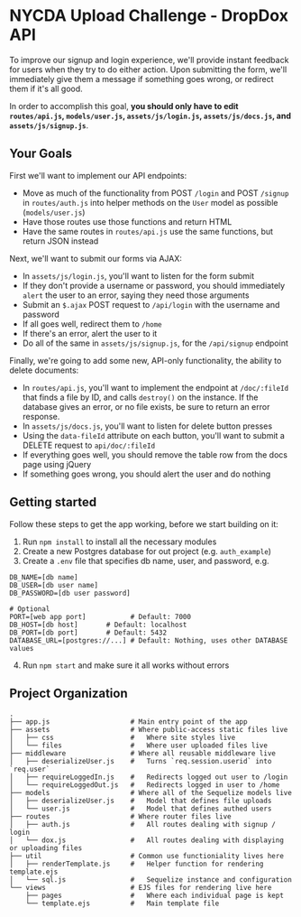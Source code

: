 # NYCDA Upload Challenge - DropDox API

To improve our signup and login experience, we'll provide instant feedback for
users when they try to do either action. Upon submitting the form, we'll
immediately give them a message if something goes wrong, or redirect them if
it's all good.

In order to accomplish this goal, **you should only have to edit
`routes/api.js`, `models/user.js`, `assets/js/login.js`, `assets/js/docs.js`,
and `assets/js/signup.js`**.

## Your Goals

First we'll want to implement our API endpoints:
* Move as much of the functionality from POST `/login` and POST `/signup` in
`routes/auth.js` into helper methods on the `User` model as possible
(`models/user.js`)
* Have those routes use those functions and return HTML
* Have the same routes in `routes/api.js` use the same functions, but return
JSON instead

Next, we'll want to submit our forms via AJAX:
* In `assets/js/login.js`, you'll want to listen for the form submit
* If they don't provide a username or password, you should immediately `alert`
the user to an error, saying they need those arguments
* Submit an `$.ajax` POST request to `/api/login` with the username and password
* If all goes well, redirect them to `/home`
* If there's an error, alert the user to it
* Do all of the same in `assets/js/signup.js`, for the `/api/signup` endpoint

Finally, we're going to add some new, API-only functionality, the ability to delete documents:
* In `routes/api.js`, you'll want to implement the endpoint at `/doc/:fileId`
that finds a file by ID, and calls `destroy()` on the instance. If the database
gives an error, or no file exists, be sure to return an error response.
* In `assets/js/docs.js`, you'll want to listen for delete button presses
* Using the `data-fileId` attribute on each button, you'll want to submit a
DELETE request to `api/doc/:fileId`
* If everything goes well, you should remove the table row from the docs page
using jQuery
* If something goes wrong, you should alert the user and do nothing

## Getting started

Follow these steps to get the app working, before we start building on it:

1) Run `npm install` to install all the necessary modules
2) Create a new Postgres database for out project (e.g. `auth_example`)
3) Create a `.env` file that specifies db name, user, and password, e.g.
```
DB_NAME=[db name]
DB_USER=[db user name]
DB_PASSWORD=[db user password]

# Optional
PORT=[web app port]           # Default: 7000
DB_HOST=[db host]       # Default: localhost
DB_PORT=[db port]       # Default: 5432
DATABASE_URL=[postgres://...] # Default: Nothing, uses other DATABASE values
```
4) Run `npm start` and make sure it all works without errors



## Project Organization

```
.
├── app.js                    # Main entry point of the app
├── assets                    # Where public-access static files live
│   ├── css                   #   Where site styles live
│   └── files                 #   Where user uploaded files live
├── middleware                # Where all reusable middleware live
│   ├── deserializeUser.js    #   Turns `req.session.userid` into `req.user`
│   ├── requireLoggedIn.js    #   Redirects logged out user to /login
│   └── requireLoggedOut.js   #   Redirects logged in user to /home
├── models                    # Where all of the Sequelize models live
│   ├── deserializeUser.js    #   Model that defines file uploads
│   └── user.js               #   Model that defines authed users
├── routes                    # Where router files live
│   ├── auth.js               #   All routes dealing with signup / login
│   └── dox.js                #   All routes dealing with displaying or uploading files
├── util                      # Common use functioniality lives here
│   ├── renderTemplate.js     #   Helper function for rendering template.ejs
│   └── sql.js                #   Sequelize instance and configuration
└── views                     # EJS files for rendering live here
    ├── pages                 #   Where each individual page is kept
    └── template.ejs          #   Main template file
```
